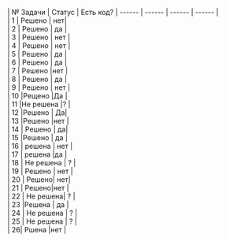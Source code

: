 | № Задачи | Статус | Есть код? 
| ------ | ------ | ------ | ------ |  
| 1 | Решено |  нет|  
| 2 | Решено | да |  
| 3 | Решено | нет |  
| 4 | Решено | нет |  
| 5 | Решено | да  |  
| 6 | Решено | да |  
| 7 | Решено |нет  |  
| 8 | Решено | да |  
| 9 | Решено | нет |  
| 10 |Рещено  |Да  |  
| 11 |Не решена  |?  |  
| 12 |Решено  |  Да|  
| 13 |Решено |нет |  
| 14 | Решено |  да|  
| 15 |Решено  | да |  
| 16 | решена | нет |  
| 17 |  решена |да  |  
| 18 | Не решена | ? |  
| 19 | Решено | нет |  
| 20 |  Решено|  нет|  
| 21 |  Решено|нет  |  
| 22 |  Не решена| ? |  
| 23 |Решена  | да |  
| 24 | Не решена | ? |  
| 25 | Не решена | ? |  
| 26| Ршена |нет |  
